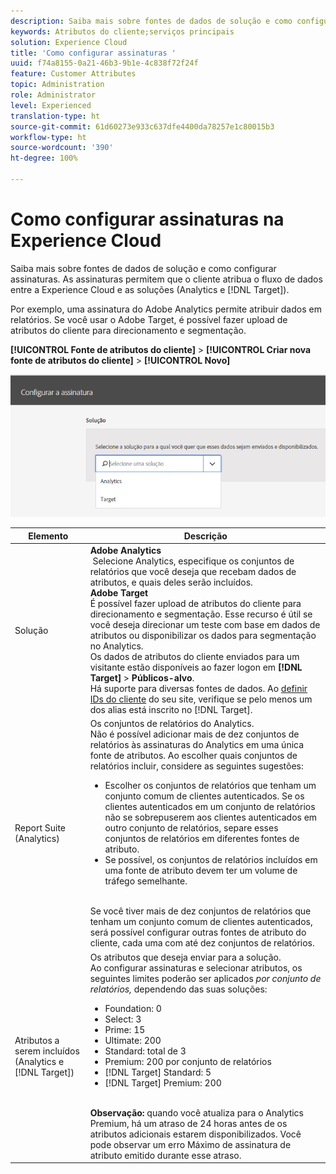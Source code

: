 ```yaml
---
description: Saiba mais sobre fontes de dados de solução e como configurar assinaturas. As assinaturas permitem que o cliente atribua o fluxo de dados entre a Experience Cloud e as soluções (Analytics e Target).
keywords: Atributos do cliente;serviços principais
solution: Experience Cloud
title: 'Como configurar assinaturas '
uuid: f74a8155-0a21-46b3-9b1e-4c838f72f24f
feature: Customer Attributes
topic: Administration
role: Administrator
level: Experienced
translation-type: ht
source-git-commit: 61d60273e933c637dfe4400da78257e1c80015b3
workflow-type: ht
source-wordcount: '390'
ht-degree: 100%

---
```



# Como configurar assinaturas na Experience Cloud

Saiba mais sobre fontes de dados de solução e como configurar assinaturas. As assinaturas permitem que o cliente atribua o fluxo de dados entre a Experience Cloud e as soluções (Analytics e [!DNL Target]).

Por exemplo, uma assinatura do Adobe Analytics permite atribuir dados em relatórios. Se você usar o Adobe Target, é possível fazer upload de atributos do cliente para direcionamento e segmentação.

**[!UICONTROL Fonte de atributos do cliente]** > **[!UICONTROL Criar nova fonte de atributos do cliente]** > **[!UICONTROL Novo]**

![](assets/configure_subscription_page.png)

| Elemento | Descrição |
|--- |--- |
| Solução | **Adobe Analytics**<br> Selecione Analytics, especifique os conjuntos de relatórios que você deseja que recebam dados de atributos, e quais deles serão incluídos.<br>**Adobe Target**<br>&#x200B;É possível fazer upload de atributos do cliente para direcionamento e segmentação. Esse recurso é útil se você deseja direcionar um teste com base em dados de atributos ou disponibilizar os dados para segmentação no Analytics.<br>Os dados de atributos do cliente enviados para um visitante estão disponíveis ao fazer logon em **[!DNL Target]** > **Públicos-alvo**.<br>Há suporte para diversas fontes de dados. Ao [definir IDs do cliente](../core-services/core-services.md) do seu site, verifique se pelo menos um dos alias está inscrito no [!DNL Target]. |
| Report Suite (Analytics) | Os conjuntos de relatórios do Analytics.<br>Não é possível adicionar mais de dez conjuntos de relatórios às assinaturas do Analytics em uma única fonte de atributos. Ao escolher quais conjuntos de relatórios incluir, considere as seguintes sugestões:<ul><li>Escolher os conjuntos de relatórios que tenham um conjunto comum de clientes autenticados. Se os clientes autenticados em um conjunto de relatórios não se sobrepuserem aos clientes autenticados em outro conjunto de relatórios, separe esses conjuntos de relatórios em diferentes fontes de atributo.</li><li>Se possível, os conjuntos de relatórios incluídos em uma fonte de atributo devem ter um volume de tráfego semelhante.</li></ul><br>Se você tiver mais de dez conjuntos de relatórios que tenham um conjunto comum de clientes autenticados, será possível configurar outras fontes de atributo do cliente, cada uma com até dez conjuntos de relatórios. |
| Atributos a serem incluídos (Analytics e [!DNL Target]) | Os atributos que deseja enviar para a solução. <br>Ao configurar assinaturas e selecionar atributos, os seguintes limites poderão ser aplicados _por conjunto de relatórios,_ dependendo das suas soluções:<ul><li>Foundation: 0</li><li>Select: 3</li><li>Prime: 15</li><li>Ultimate: 200</li><li>Standard: total de 3</li><li>Premium: 200 por conjunto de relatórios</li><li>[!DNL Target] Standard: 5</li><li>[!DNL Target] Premium: 200</li></ul><br>**Observação:** quando você atualiza para o Analytics Premium, há um atraso de 24 horas antes de os atributos adicionais estarem disponibilizados. Você pode observar um erro Máximo de assinatura de atributo emitido durante esse atraso. |
